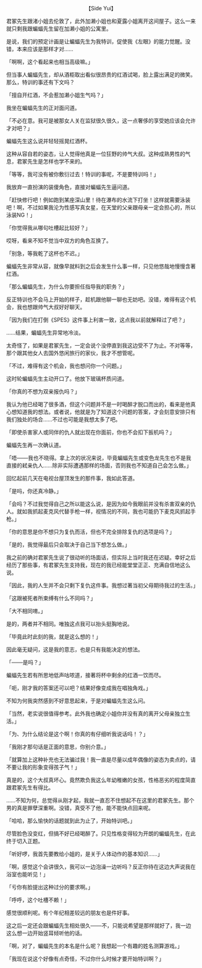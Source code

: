 <p align="center">【Side Yui】</p>

君冢先生跟渚小姐去伦敦了，此外加濑小姐也和夏露小姐离开这间屋子。这么一来就只剩我跟蝙蝠先生留在加濑小姐的公寓里。

是说，我们的预定计画是让蝙蝠先生为我特训，促使我《左眼》的能力觉醒。没错，本来应该是那样才对……

「啊啊，这个看起来也相当高级嘛。」

但当事人蝙蝠先生，却从酒柜取出看似很昂贵的红酒试喝，脸上露出满足的微笑。那么，特训的事还有下文吗？

「擅自开红酒，不会惹加濑小姐生气吗？」

我坐在蝙蝠先生的正对面问道。

「不必在意。我可是被那女人关在监狱很久很久，这一点奢侈的享受她应该会允许才对吧？」

蝙蝠先生这么说并轻轻摇晃红酒杯。

这种从容自若的姿态，让人觉得他真是一位狂野的帅气大叔。这种成熟男性的气息，君冢先生是怎样也学不来的。

「等等，我可没有被你敷衍过去！特训的事呢，不是要特训吗！」

我放弃一直扮演的装傻角色，直接对蝙蝠先生逼问道。

「赶快修行吧！例如跑到某座深山里！待在瀑布的水流下打坐！这样就需要泳装吧！啊，不过如果我沦为性感写真女星，在天堂的父亲跟母亲一定会担心的，所以泳装NG！」

「你觉得我从哪句吐槽起比较好？」

哎呀，看来不知不觉当中双方的角色互换了。

「别急，等我乾了这杯也不迟。」

蝙蝠先生非常从容，就像早就料到之后会发生什么事一样，只见他悠哉地慢慢含著红酒。

「那么蝙蝠先生，为什么你要担任指导我的职务？」

反正特训也不会马上开始的样子，趁机跟他聊一聊也无妨吧。没错，难得有这个机会，我也想跟帅气大叔好好聊天。

「因为我们在打倒《SPES》这件事上利害一致，这点我以前就解释过了吧？」

……结果，蝙蝠先生异常地冷淡。

太奇怪了，如果是君冢先生，一定会说个没停直到我这边受不了为止。不对等等，那个跟其他女人去国外悠闲旅行的家伙，我才不想管呢。

「不过，难得有这个机会，我也想问你一个问题。」

这时轮蝙蝠先生主动开口了。他放下玻璃杯质问道。

「你真的不想为双亲报仇吗？」

我认为他已经喝了很多酒，但这个问题并不是一时喝醉才脱口而出的，看来是他真心想知道我的想法。或者说，他就是为了知道这个问题的答案，才会刻意安排只有我们独处的场合……不过也可能是我想太多了吧。

「即使杀害家人或同伴的仇人就出现在你面前，你也不会扣下扳机吗？」

蝙蝠先生再一次确认道。

「唔───我也不晓得。拿上次的状况来说，毕竟蝙蝠先生或变色龙先生也不是我直接的弒亲仇人……除非实际遭遇那样的场面，否则我也不知道自己会怎么做。」

回忆起前几天在电视台屋顶发生的那件事，我如此答道。

「是吗，你还真冷静。」

「会吗？不过我觉得自己之所以能这么说，是因为如今我眼前并没有杀害双亲的仇人。就如我抓起麦克风代替手枪一样，视情况的不同，我也可能扔下麦克风抓起手枪。」

「你的意思是你不想只为复仇而活，但也不完全排除复仇的选项是吗？」

「是的，我觉得最后只会取决于自己当下想怎么做。」

我之前的确对君冢先生说了很动听的场面话，但实际上当时我还在迟疑。幸好之后经历了那些事，有君冢先生支持我，现在的我已经能堂堂正正、充满自信地这么说。

「因此，我的人生并不会只剩下复仇这件事。我想过著当初父母期待我过的生活。」

「这跟被死者所束缚有什么不同吗？」

「大不相同唷。」

是的，两者并不相同。唯独这点我可以抬头挺胸地说。

「毕竟此时此刻的我，就是这么想的！」

因此毫无疑问，这是我的意志，也是只有我能决定的想法。

「───是吗？」

蝙蝠先生若有所思地低声咕哝道，接著将杯中剩余的红酒一饮而尽。

「呃，刚才我的答案还可以吧？结果好像变成我在唱独角戏。」

不知为何我突然感到不好意思起来，于是对蝙蝠先生这么问。

「当然，老实说很值得参考。此外我也确定小姐你并没有真的离开父母亲独立生活。」

「为、为什么结论是这个啊！你真的有仔细听我说话吗！？」

「我刚才那句话是正面的意思，你别介意。」

「就算加上这种补充也无法骗过我！我一直是尽量以成年偶像的姿态为卖点的，请不要让我的形象变得孩子气！」

真是的，这个大叔真坏心。竟然欺负我这么年幼稚嫩的女孩，性格恶劣的程度简直跟君冢先生有得比。

……不知为何，总觉得从刚才起，我就一直忍不住想起不在这里的君冢先生。那个男的真是罪孽深重啊。没错，真受不了他，能不能快点回来呢。

「哈哈，那么愉快的话题就到此为止了，开始特训吧。」

尽管脸色没变红，但搞不好已经喝醉了。只见性格变得较为开朗的蝙蝠先生，在此终于切入正题。

「听好啰，我首先要教给小姐的，是关于人体动作的基本知识……」

「啊，感觉这个会讲很久，我可以一边泡澡一边听吗？反正你待在这边大声说我在浴室也能听见！」

「亏你有脸提出这种过分的要求啊。」

「呼呼，这个吐槽不赖！」

感觉很顺利呢。有个年纪相差较远的朋友也是件好事。

这之后一定还会跟蝙蝠先生相处很久───不，只能说希望是那样就好了，我一边这么想一边开始竖耳倾听他的话。

「啊，对了，蝙蝠先生的本名是什么呢？我想起一个有趣的姓名测算游戏。」

「我现在说这个好像有点奇怪，不过你什么时候才要开始特训啊？」

